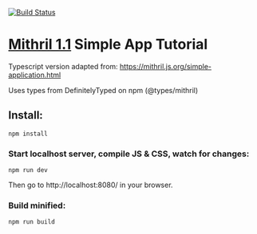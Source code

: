 [![Build Status](https://travis-ci.com/BastiaanReinalda/s4s-frontend.svg?branch=master)](https://travis-ci.com/BastiaanReinalda/s4s-frontend)

# [Mithril 1.1](https://mithril.js.org/) Simple App Tutorial

Typescript version adapted from: https://mithril.js.org/simple-application.html

Uses types from DefinitelyTyped on npm (@types/mithril)

## Install:

	npm install

### Start localhost server, compile JS & CSS, watch for changes:

	npm run dev

Then go to http://localhost:8080/ in your browser.

### Build minified:

	npm run build
